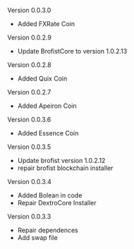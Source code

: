 Version 0.0.3.0
* Added FXRate Coin

Version 0.0.2.9
* Update BrofistCore to version 1.0.2.13

Version 0.0.2.8
* Added Quix Coin

Version 0.0.2.7
* Added Apeiron Coin

Version 0.0.3.6
* Added Essence Coin

Version 0.0.3.5
* Update brofist version 1.0.2.12
* repair brofist blockchain installer

Version 0.0.3.4
* Added Bolean in code
* Repair DextroCore Installer

Version 0.0.3.3
* Repair dependences
* Add swap file
